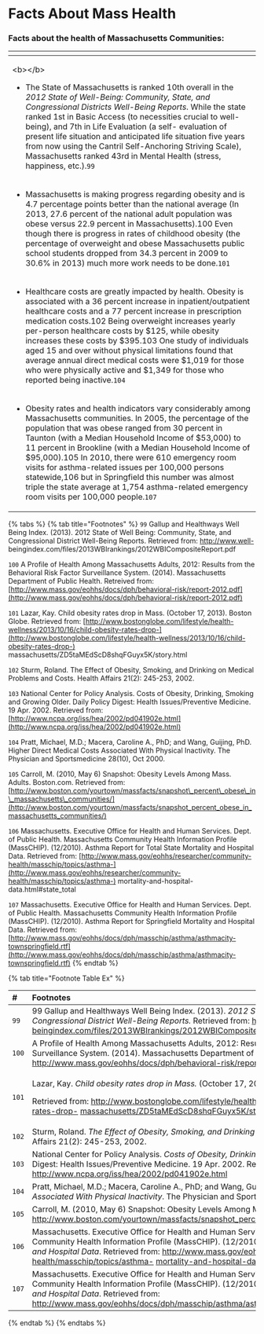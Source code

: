 # Facts About Mass Health

### Facts about the health of Massachusetts Communities:

<table>
  <thead>
    <tr>
      <th style="text-align:left"></th>
    </tr>
  </thead>
  <tbody>
    <tr>
      <td style="text-align:left">
        <p>&lt;b&gt;&lt;/b&gt;</p>
        <ul>
          <li>The State of Massachusetts is ranked 10th overall in the <em>2012 State of Well-Being: Community, State, and Congressional Districts Well-Being Reports</em>.
            While the state ranked 1st in Basic Access (to necessities crucial to well-being),
            and 7th in Life Evaluation (a self- evaluation of present life situation
            and anticipated life situation five years from now using the Cantril Self-Anchoring
            Striving Scale), Massachusetts ranked 43rd in Mental Health (stress, happiness,
            etc.).<code>99</code>
          </li>
        </ul>
      </td>
    </tr>
    <tr>
      <td style="text-align:left">
        <p></p>
        <ul>
          <li>Massachusetts is making progress regarding obesity and is 4.7 percentage
            points better than the national average (In 2013, 27.6 percent of the national
            adult population was obese versus 22.9 percent in Massachusetts).100 Even
            though there is progress in rates of childhood obesity (the percentage
            of overweight and obese Massachusetts public school students dropped from
            34.3 percent in 2009 to 30.6% in 2013) much more work needs to be done.<code>101</code>
          </li>
        </ul>
      </td>
    </tr>
    <tr>
      <td style="text-align:left">
        <p></p>
        <ul>
          <li>Healthcare costs are greatly impacted by health. Obesity is associated
            with a 36 percent increase in inpatient/outpatient healthcare costs and
            a 77 percent increase in prescription medication costs.102 Being overweight
            increases yearly per-person healthcare costs by $125, while obesity increases
            these costs by $395.103 One study of individuals aged 15 and over without
            physical limitations found that average annual direct medical costs were
            $1,019 for those who were physically active and $1,349 for those who reported
            being inactive.<code>104</code>
          </li>
        </ul>
      </td>
    </tr>
    <tr>
      <td style="text-align:left">
        <p></p>
        <ul>
          <li>Obesity rates and health indicators vary considerably among Massachusetts
            communities. In 2005, the percentage of the population that was obese ranged
            from 30 percent in Taunton (with a Median Household Income of $53,000)
            to 11 percent in Brookline (with a Median Household Income of $95,000).105
            In 2010, there were 610 emergency room visits for asthma-related issues
            per 100,000 persons statewide,106 but in Springfield this number was almost
            triple the state average at 1,754 asthma-related emergency room visits
            per 100,000 people.<code>107</code>
          </li>
        </ul>
      </td>
    </tr>
  </tbody>
</table>

{% tabs %}
{% tab title="Footnotes" %}
`99` Gallup and Healthways Well Being Index. \(2013\). 2012 State of Well Being: Community, State, and Congressional District Well-Being Reports. Retrieved from: [http://www.well-](http://www.well-) beingindex.com/files/2013WBIrankings/2012WBICompositeReport.pdf 

`100` A Profile of Health Among Massachusetts Adults, 2012: Results from the Behavioral Risk Factor Surveillance System. \(2014\). Massachusetts Department of Public Health. Retreived from: [http://www.mass.gov/eohhs/docs/dph/behavioral-risk/report-2012.pdf](http://www.mass.gov/eohhs/docs/dph/behavioral-risk/report-2012.pdf) 

`101` Lazar, Kay. Child obesity rates drop in Mass. \(October 17, 2013\). Boston Globe. Retrieved from: [http://www.bostonglobe.com/lifestyle/health-wellness/2013/10/16/child-obesity-rates-drop-](http://www.bostonglobe.com/lifestyle/health-wellness/2013/10/16/child-obesity-rates-drop-) massachusetts/ZD5taMEdScD8shqFGuyx5K/story.html 

`102` Sturm, Roland. The Effect of Obesity, Smoking, and Drinking on Medical Problems and Costs. Health Affairs 21\(2\): 245-253, 2002. 

`103` National Center for Policy Analysis. Costs of Obesity, Drinking, Smoking and Growing Older. Daily Policy Digest: Health Issues/Preventive Medicine. 19 Apr. 2002. Retrieved from: [http://www.ncpa.org/iss/hea/2002/pd041902e.html](http://www.ncpa.org/iss/hea/2002/pd041902e.html) 

`104` Pratt, Michael, M.D.; Macera, Caroline A., PhD; and Wang, Guijing, PhD. Higher Direct Medical Costs Associated With Physical Inactivity. The Physician and Sportsmedicine 28\(10\), Oct 2000. 

`105` Carroll, M. \(2010, May 6\) Snapshot: Obesity Levels Among Mass. Adults. Boston.com. Retrieved from: [http://www.boston.com/yourtown/massfacts/snapshot\_percent\_obese\_in\_massachusetts\_communities/](http://www.boston.com/yourtown/massfacts/snapshot_percent_obese_in_massachusetts_communities/) 

`106` Massachusetts. Executive Office for Health and Human Services. Dept. of Public Health. Massachusetts Community Health Information Profile \(MassCHIP\). \(12/2010\). Asthma Report for Total State Mortality and Hospital Data. Retrieved from: [http://www.mass.gov/eohhs/researcher/community-health/masschip/topics/asthma-](http://www.mass.gov/eohhs/researcher/community-health/masschip/topics/asthma-) mortality-and-hospital-data.html\#state\_total 

`107` Massachusetts. Executive Office for Health and Human Services. Dept. of Public Health. Massachusetts Community Health Information Profile \(MassCHIP\). \(12/2010\). Asthma Report for Springfield Mortality and Hospital Data. Retrieved from: [http://www.mass.gov/eohhs/docs/dph/masschip/asthma/asthmacity-townspringfield.rtf](http://www.mass.gov/eohhs/docs/dph/masschip/asthma/asthmacity-townspringfield.rtf)
{% endtab %}

{% tab title="Footnote Table Ex" %}
<table>
  <thead>
    <tr>
      <th style="text-align:left">#</th>
      <th style="text-align:left">Footnotes</th>
    </tr>
  </thead>
  <tbody>
    <tr>
      <td style="text-align:left"><code>99</code>
      </td>
      <td style="text-align:left">99 Gallup and Healthways Well Being Index. (2013). <em>2012 State of Well Being: Community, State, and Congressional District Well-Being Reports.</em> Retrieved
        from: <a href="http://www.well-beingindex.com/files/2013WBIrankings/2012WBICompositeReport.pdf">http://www.well-</a> 
        <a
        href="http://www.well-beingindex.com/files/2013WBIrankings/2012WBICompositeReport.pdf">beingindex.com/files/2013WBIrankings/2012WBICompositeReport.pdf</a>
      </td>
    </tr>
    <tr>
      <td style="text-align:left"><code>100</code>
      </td>
      <td style="text-align:left">A Profile of Health Among Massachusetts Adults, 2012: Results from the
        Behavioral Risk Factor Surveillance System. (2014). Massachusetts Department
        of Public Health. Retreived from: <a href="http://www.mass.gov/eohhs/docs/dph/behavioral-risk/report-2012.pdf">http://www.mass.gov/eohhs/docs/dph/behavioral-risk/report-2012.pdf</a>
      </td>
    </tr>
    <tr>
      <td style="text-align:left"><code>101</code>
      </td>
      <td style="text-align:left">
        <p>Lazar, Kay. <em>Child obesity rates drop in Mass.</em> (October 17, 2013).
          Boston Globe.</p>
        <p>Retrieved from: <a href="http://www.bostonglobe.com/lifestyle/health-wellness/2013/10/16/child-obesity-rates-drop-massachusetts/ZD5taMEdScD8shqFGuyx5K/story.html">http://www.bostonglobe.com/lifestyle/health-wellness/2013/10/16/child-obesity-rates-drop-</a> 
          <a
          href="http://www.bostonglobe.com/lifestyle/health-wellness/2013/10/16/child-obesity-rates-drop-massachusetts/ZD5taMEdScD8shqFGuyx5K/story.html">massachusetts/ZD5taMEdScD8shqFGuyx5K/story.html</a>
        </p>
      </td>
    </tr>
    <tr>
      <td style="text-align:left"><code>102</code>
      </td>
      <td style="text-align:left">Sturm, Roland. <em>The Effect of Obesity, Smoking, and Drinking on Medical Problems and Costs</em>.
        Health Affairs 21(2): 245-253, 2002.</td>
    </tr>
    <tr>
      <td style="text-align:left"><code>103</code>
      </td>
      <td style="text-align:left">National Center for Policy Analysis. <em>Costs of Obesity, Drinking, Smoking and Growing Older</em>.
        Daily Policy Digest: Health Issues/Preventive Medicine. 19 Apr. 2002. Retrieved
        from: <a href="http://www.ncpa.org/iss/hea/2002/pd041902e.html">http://www.ncpa.org/iss/hea/2002/pd041902e.html</a>
      </td>
    </tr>
    <tr>
      <td style="text-align:left"><code>104</code>
      </td>
      <td style="text-align:left">Pratt, Michael, M.D.; Macera, Caroline A., PhD; and Wang, Guijing, PhD. <em>Higher Direct Medical Costs Associated With Physical Inactivity</em>.
        The Physician and Sportsmedicine 28(10), Oct 2000.</td>
    </tr>
    <tr>
      <td style="text-align:left"><code>105</code>
      </td>
      <td style="text-align:left">Carroll, M. (2010, May 6) Snapshot: Obesity Levels Among Mass. Adults.
        Boston.com. Retrieved from: <a href="http://www.boston.com/yourtown/massfacts/snapshot_percent_obese_in_massachusetts_communities/">http://www.boston.com/yourtown/massfacts/snapshot_percent_obese_in_massachusetts_communities/</a>
      </td>
    </tr>
    <tr>
      <td style="text-align:left"><code>106</code>
      </td>
      <td style="text-align:left">Massachusetts. Executive Office for Health and Human Services. Dept. of
        Public Health. Massachusetts Community Health Information Profile (MassCHIP).
        (12/2010). <em>Asthma Report for Total State Mortality and Hospital Data</em>.
        Retrieved from: <a href="http://www.mass.gov/eohhs/researcher/community-health/masschip/topics/asthma-mortality-and-hospital-data.html#state_total">http://www.mass.gov/eohhs/researcher/community-health/masschip/topics/asthma-</a> 
        <a
        href="http://www.mass.gov/eohhs/researcher/community-health/masschip/topics/asthma-mortality-and-hospital-data.html#state_total">mortality-and-hospital-data.html#state_total</a>
      </td>
    </tr>
    <tr>
      <td style="text-align:left"><code>107</code>
      </td>
      <td style="text-align:left">Massachusetts. Executive Office for Health and Human Services. Dept. of
        Public Health. Massachusetts Community Health Information Profile (MassCHIP).
        (12/2010). <em>Asthma Report for Springfield Mortality and Hospital Data</em>.
        Retrieved from: <a href="http://www.mass.gov/eohhs/docs/dph/masschip/asthma/asthmacity-townspringfield.rtf">http://www.mass.gov/eohhs/docs/dph/masschip/asthma/asthmacity-townspringfield.rtf</a>
      </td>
    </tr>
  </tbody>
</table>
{% endtab %}
{% endtabs %}

